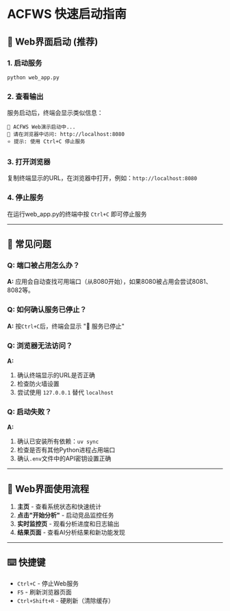 # ACFWS 快速启动指南

## 🚀 Web界面启动 (推荐)

### 1. 启动服务
```bash
python web_app.py
```

### 2. 查看输出
服务启动后，终端会显示类似信息：
```
🚀 ACFWS Web演示启动中...
📱 请在浏览器中访问: http://localhost:8080
⭐ 提示: 使用 Ctrl+C 停止服务
```

### 3. 打开浏览器
复制终端显示的URL，在浏览器中打开，例如：`http://localhost:8080`

### 4. 停止服务
在运行web_app.py的终端中按 `Ctrl+C` 即可停止服务

---

## 🔧 常见问题

### Q: 端口被占用怎么办？
**A:** 应用会自动查找可用端口（从8080开始），如果8080被占用会尝试8081、8082等。

### Q: 如何确认服务已停止？
**A:** 按`Ctrl+C`后，终端会显示 "👋 服务已停止"

### Q: 浏览器无法访问？
**A:** 
1. 确认终端显示的URL是否正确
2. 检查防火墙设置
3. 尝试使用 `127.0.0.1` 替代 `localhost`

### Q: 启动失败？
**A:**
1. 确认已安装所有依赖：`uv sync`
2. 检查是否有其他Python进程占用端口
3. 确认`.env`文件中的API密钥设置正确

---

## 📱 Web界面使用流程

1. **主页** - 查看系统状态和快速统计
2. **点击"开始分析"** - 启动竞品监控任务  
3. **实时监控页** - 观看分析进度和日志输出
4. **结果页面** - 查看AI分析结果和新功能发现

---

## ⌨️ 快捷键

- `Ctrl+C` - 停止Web服务
- `F5` - 刷新浏览器页面
- `Ctrl+Shift+R` - 硬刷新（清除缓存） 
